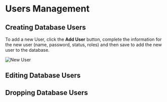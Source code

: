 
#  Users Management


## Creating Database Users

To add a new User, click the **Add User** button, complete the information for the new user
(name, password, status, roles) and then save to add the new user to the database. 

![New User](../images/newUser.png)


## Editing Database Users


## Dropping Database Users
